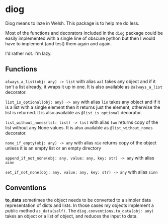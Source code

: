 # diog

Diog means to laze in Welsh. This package is to help me do less.

Most of the functions and decorators included in the `diog` package
could be easily implemented with a single line of obscure python
but then I would have to implement (and test) them again and again. 

I'd rather not. I'm lazy. 

## Functions

`always_a_list(obj: any) -> list` with alias `aal` 
takes any object and if it isn't a list already, it wraps it up in one.
It is also available as `@always_a_list` decorator. 

`list_is_optional(obj: any) -> any` with alias `lio`
takes any object and if it is a list with a single element
then it returns just the element, otherwise the list is returned. 
It is also available as `@list_is_optional` decorator. 

`list_without_nones(lst: list) -> list` with alias `lwn`
returns copy of the list without any None values.
It is also available as `@list_without_nones` decorator. 

`none_if_empty(obj: any) -> any` with alias `nie`
returns copy of the object unless it is an empty list or an empty directory

`append_if_not_none(obj: any, value: any, key: str) -> any` with alias `ainn`

`set_if_not_none(obj: any, value: any, key: str) -> any` with alias `sinn`

## Conventions

**to_data** sometimes the object needs to be converted to a simpler data
representation of dicts and lists. In those cases my objects implement 
a public method `as_data(self)`. The `diog.conventions.to_data(obj: any)` 
takes an object or a list of object, and reduces the input to data. 